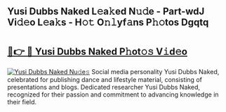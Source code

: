 ## Yusi Dubbs Naked L𝚎a𝚔ed N𝚞𝚍e - Part-wdJ Vi𝚍𝚎o L𝚎a𝚔s - H𝚘𝚝 O𝚗𝚕yf𝚊ns P𝚑𝚘tos Dgqtq

# <h2><a href="http://kf2rx5l.oniu.top/?m=Yusi+Dubbs+Naked">🔗👉 🔴 Yusi Dubbs Naked P𝚑ot𝚘𝚜 V𝚒d𝚎o</a></h2>

[![Yusi Dubbs Naked Nu𝚍e𝚜](https://i.imgur.com/0qMVB7G.gif)](http://kf2rx5l.oniu.top/?m=Yusi+Dubbs+Naked)
Social media personality Yusi Dubbs Naked, celebrated for publishing dance and lifestyle material, consisting of presentations and blogs. Dedicated researcher Yusi Dubbs Naked, recognized for their passion and commitment to advancing knowledge in their field.  
